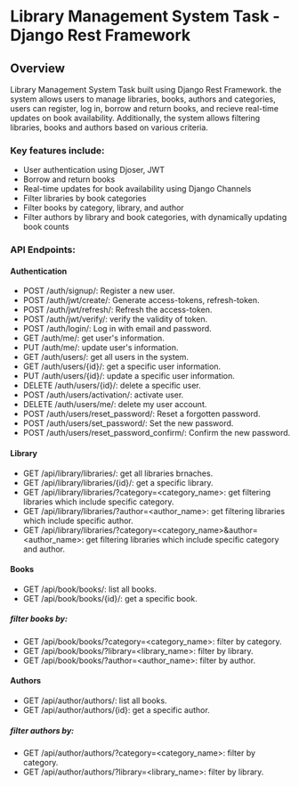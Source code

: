 # Library Management System Task - Django Rest Framework

## Overview
Library Management System Task built using Django Rest Framework. the system allows users to manage libraries, books, authors and categories,
users can register, log in, borrow and return books, and recieve real-time updates on book availability.
Additionally, the system allows filtering libraries, books and authors based on various criteria.

### Key features include:
* User authentication using Djoser, JWT 
* Borrow and return books
* Real-time updates for book availability using Django Channels
* Filter libraries by book categories
* Filter books by category, library, and author
* Filter authors by library and book categories, with dynamically updating book counts

### API Endpoints:
#### Authentication
* POST /auth/signup/: Register a new user.
* POST /auth/jwt/create/: Generate access-tokens, refresh-token.
* POST /auth/jwt/refresh/: Refresh the access-token.
* POST /auth/jwt/verify/: verify the validity of token.
* POST /auth/login/: Log in with email and password.
* GET /auth/me/: get user's information.
* PUT /auth/me/: update user's information.
* GET /auth/users/: get all users in the system.
* GET /auth/users/{id}/: get a specific user information.
* PUT /auth/users/{id}/: update a specific user information.
* DELETE /auth/users/{id}/: delete a specific user.
* POST /auth/users/activation/: activate user.
* DELETE /auth/users/me/: delete my user account.
* POST /auth/users/reset_password/: Reset a forgotten password.
* POST /auth/users/set_password/: Set the new password.
* POST /auth/users/reset_password_confirm/: Confirm the new password.

#### Library
* GET /api/library/libraries/: get all libraries brnaches.
* GET /api/library/libraries/{id}/: get a specific library.
* GET /api/library/libraries/?category=<category_name>: get filtering libraries which include specific category.
* GET /api/library/libraries/?author=<author_name>: get filtering libraries which include specific author.
* GET /api/library/libraries/?category=<category_name>&author=<author_name>: get filtering libraries which include specific category and author.

#### Books
* GET /api/book/books/: list all books.
* GET /api/book/books/{id}/: get a specific book.
##### filter books by:
* GET /api/book/books/?category=<category_name>: filter by category.
* GET /api/book/books/?library=<library_name>: filter by library.
* GET /api/book/books/?author=<author_name>: filter by author.

#### Authors
* GET /api/author/authors/: list all books.
* GET /api/author/authors/{id}: get a specific author.
##### filter authors by:
* GET /api/author/authors/?category=<category_name>: filter by category.
* GET /api/author/authors/?library=<library_name>: filter by library.









